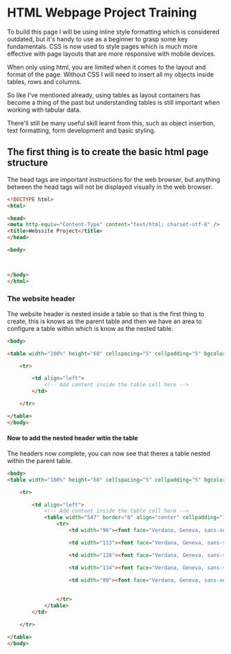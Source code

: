 # HTML Webpage Project Training 

To build this page I will be using inline style formatting which is considered outdated, but it's handy to use as a beginner to grasp some key fundamentals. CSS is now used to style pages which is much more effective with page layouts that are more responsive with mobile devices.    

When only using html, you are limited when it comes to the layout and format of the page. Without CSS I will need to insert all my objects inside tables, rows and columns.

So like I've mentioned already, using tables as layout containers has become a thing of the past but understanding tables is still important when working with tabular data. 

There'll still be many useful skill learnt from this, such as object insertion, text formatting, form development and basic styling. 

  
## The first thing is to create the basic html page structure 

The head tags are important instructions for the web browser, but anything between the head tags will not be displayed visually in the web browser.  

```html
<!DOCTYPE html>
<html>

<head>
<meta http-equiv="Content-Type" content="text/html; charset-utf-8" />
<title>Webssite Project</title>
</head>

<body>


    
</body>
</html>
```

### The website header

The website header is nested inside a table so that is the first thing to create, this is knows as the parent table and then we have an area to configure a table within which is know as the nested table.

```html
<body>

<table width="100%" height="60" cellspacing="5" cellpadding="5" bgcolor="#000000">

    <tr>

        <td align="left">
            <!-- Add content inside the table cell here -->
        </td>

    </tr>

</table>
</body>
```

#### Now to add the nested header witin the table

 The headers now complete, you can now see that theres a table nested within the parent table.   


```html
<body>
<table width="100%" height="60" cellspacing="5" cellpadding="5" bgcolor="#000000">

    <tr>

        <td align="left">
            <!-- Add content inside the table cell here -->
            <table width="547" border="0" align="center" cellpadding="1" cellspacing="1">
                <tr>
                    <td width="96"><font face="Verdana, Geneva, sans-serif" color="white"><h3>Home</h3></font></td>

                    <td width="113"><font face="Verdana, Geneva, sans-serif" color="white"><h3>About</h3></font></td>

                    <td width="128"><font face="Verdana, Geneva, sans-serif" color="white"><h3>Services</h3></font></td>

                    <td width="114"><font face="Verdana, Geneva, sans-serif" color="white"><h3>Clients</h3></font></td>

                    <td width="80"><font face="Verdana, Geneva, sans-serif" color="white"><h3>Contacts</h3></font></td>
                
                
                </tr>
            </table>
        </td>

    </tr>

</table>
</body>
```

